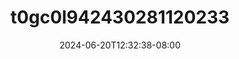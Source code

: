 --- 
title: "t0gc0l942430281120233"
description: "   video bokep t0gc0l942430281120233 durasi panjang   baru"
date: 2024-06-20T12:32:38-08:00
file_code: "26nxfcs5fpq6"
draft: false
cover: "wzpnn9xzx2zm5w15.jpg"
tags: ["indo", "bokep-indo", "bokep-viral", "bokep-ig"]
length: 73
fld_id: "1482565"
foldername: "ABITA"
categories: ["ABITA"]
views: 0
---
